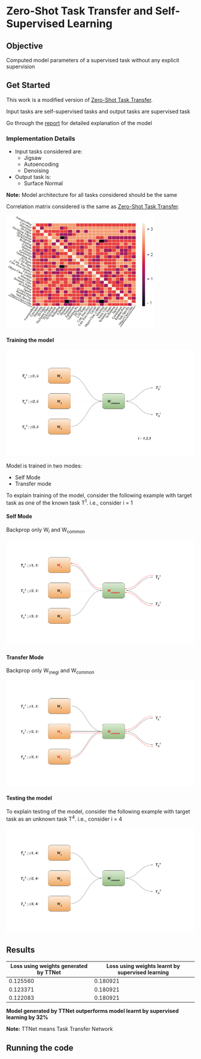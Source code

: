 # Zero-Shot Task Transfer and Self-Supervised Learning

## Objective
Computed model parameters of a supervised task without any explicit supervision

## Get Started
This work is a modified version of [Zero-Shot Task Transfer](https://openaccess.thecvf.com/content_CVPR_2019/papers/Pal_Zero-Shot_Task_Transfer_CVPR_2019_paper.pdf).

Input tasks are self-supervised tasks and output tasks are supervised task

Go through the [report](https://github.com/sagarjinde/Zero-Shot-Task-Transfer-and-Self-Supervised-Learning/blob/master/report.pdf) for detailed explanation of the model

### Implementation Details
- Input tasks considered are:
	- Jigsaw
	- Autoencoding
	- Denoising
- Output task is:
	- Surface Normal

**Note:** Model architecture for all tasks considered should be the same 

Correlation matrix considered is the same as [Zero-Shot Task Transfer](https://openaccess.thecvf.com/content_CVPR_2019/papers/Pal_Zero-Shot_Task_Transfer_CVPR_2019_paper.pdf).

![correlation matrix](https://github.com/sagarjinde/Zero-Shot-Task-Transfer-and-Self-Supervised-Learning/blob/master/figs/correlation_matrix.png)

#### Training the model

![train mode](https://github.com/sagarjinde/Zero-Shot-Task-Transfer-and-Self-Supervised-Learning/blob/master/figs/train_model.png)

Model is trained in two modes:
- Self Mode
- Transfer mode

To explain training of the model, consider the following example with target task as one of the known task T<sup>1</sup>. i.e., consider i = 1

#### Self Mode
Backprop only W<sub>i</sub> and W<sub>common</sub>

![self mode](https://github.com/sagarjinde/Zero-Shot-Task-Transfer-and-Self-Supervised-Learning/blob/master/figs/self_model.png)

#### Transfer Mode
Backprop only W<sub>\negi</sub> and W<sub>common</sub>

![transfer mode](https://github.com/sagarjinde/Zero-Shot-Task-Transfer-and-Self-Supervised-Learning/blob/master/figs/transfer_mode.png)

#### Testing the model

To explain testing of the model, consider the following example with target task as an unknown task T<sup>4</sup>. i.e., consider i = 4

![test mode](https://github.com/sagarjinde/Zero-Shot-Task-Transfer-and-Self-Supervised-Learning/blob/master/figs/test_model.png)

## Results

| Loss using weights generated by TTNet | Loss using weights learnt by supervised learning |
| --- | --- |
| 0.125560 | 0.180921 |
| 0.123371 | 0.180921 | 
| 0.122083 | 0.180921 |

**Model generated by TTNet outperforms model learnt by supervised learning by 32%**

**Note:** TTNet means Task Transfer Network

## Running the code

